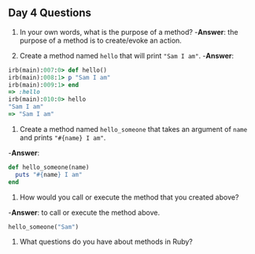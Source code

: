 
## Day 4 Questions

1. In your own words, what is the purpose of a method?
  -__Answer__: the purpose of a method is to create/evoke an action.

1. Create a method named `hello` that will print `"Sam I am"`.
  -__Answer__:
  ```Ruby
  irb(main):007:0> def hello()
irb(main):008:1> p "Sam I am"
irb(main):009:1> end
=> :hello
irb(main):010:0> hello
"Sam I am"
=> "Sam I am"

  ```

1. Create a method named `hello_someone` that takes an argument of `name` and prints `"#{name} I am"`.

  -__Answer__:
```Ruby
def hello_someone(name)
  puts "#{name} I am"
end
```

1. How would you call or execute the method that you created above?

  -__Answer__: to call or execute the method above.
  ```Ruby
hello_someone("Sam")

  ```

1. What questions do you have about methods in Ruby?
